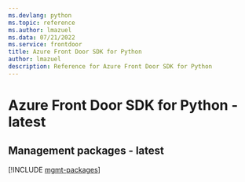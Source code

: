 ```yaml
---
ms.devlang: python
ms.topic: reference
ms.author: lmazuel
ms.data: 07/21/2022
ms.service: frontdoor
title: Azure Front Door SDK for Python
author: lmazuel
description: Reference for Azure Front Door SDK for Python
---
```

# Azure Front Door SDK for Python - latest

## Management packages - latest
[!INCLUDE [mgmt-packages](front-door-mgmt-index.md)]